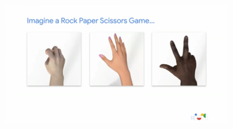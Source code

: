 ![FileModes](slideImages/image3.png)<!-- .element: style="border:0; width:900px; margin-left:50px" -->